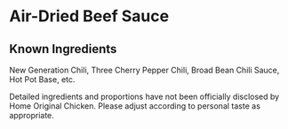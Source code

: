 # Air-Dried Beef Sauce

## Known Ingredients
New Generation Chili, Three Cherry Pepper Chili, Broad Bean Chili Sauce, Hot Pot Base, etc.

Detailed ingredients and proportions have not been officially disclosed by Home Original Chicken. Please adjust according to personal taste as appropriate.